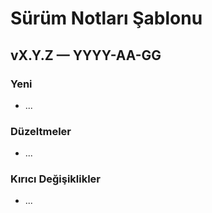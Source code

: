 # Sürüm Notları Şablonu

## vX.Y.Z — YYYY-AA-GG
### Yeni
- ...
### Düzeltmeler
- ...
### Kırıcı Değişiklikler
- ...
